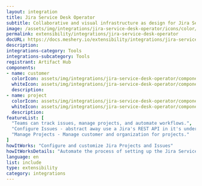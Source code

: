 ```yaml
---
layout: integration
title: Jira Service Desk Operator
subtitle: Collaborative and visual infrastructure as design for Jira Service Desk Operator
image: /assets/img/integrations/jira-service-desk-operator/icons/color/jira-service-desk-operator-color.svg
permalink: extensibility/integrations/jira-service-desk-operator
docURL: https://docs.meshery.io/extensibility/integrations/jira-service-desk-operator
description: 
integrations-category: Tools
integrations-subcategory: Tools
registrant: Artifact Hub
components: 
- name: customer
  colorIcon: assets/img/integrations/jira-service-desk-operator/components/customer/icons/color/customer-color.svg
  whiteIcon: assets/img/integrations/jira-service-desk-operator/components/customer/icons/white/customer-white.svg
  description: 
- name: project
  colorIcon: assets/img/integrations/jira-service-desk-operator/components/project/icons/color/project-color.svg
  whiteIcon: assets/img/integrations/jira-service-desk-operator/components/project/icons/white/project-white.svg
  description: 
featureList: [
  "Teams can track issues, manage projects, and automate workflows.",
  "Configure Issues - abstract away use a Jira's REST API in it's underlying layer and extend to perform other tasks that are supported via the REST API.",
  "Manage Projects - Manage customer and organization for projects."
]
howItWorks: "Configure and customize Jira Projects and Issues"
howItWorksDetails: "Automate the process of setting up the Jira Service Desk (JSD) operator configuration of alertmanager in a Kubernetes native way. "
language: en
list: include
type: extensibility
category: integrations
---
```

